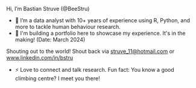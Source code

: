 Hi, I’m Bastian Struve (@BeeStru)
- 👀 I’m a data analyst with 10+ years of experience using R, Python, and more to tackle human behaviour research.
- 🌱 I'm building a portfolio here to showcase my experience. It's in the making! (Date: March 2024)

Shouting out to the world! Shout back via struve_11@hotmail.com or www.linkedin.com/in/bstru

- ⚡ Love to connect and talk research. Fun fact: You know a good climbing centre? I meet you there!

<!---
BeeStru/BeeStru is a ✨ special ✨ repository because its `README.md` (this file) appears on your GitHub profile.
You can click the Preview link to take a look at your changes.
--->
